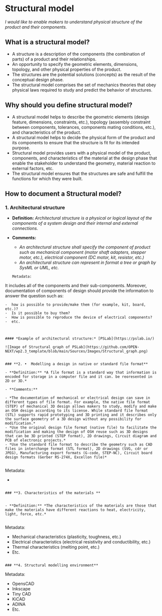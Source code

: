 # **Structural model**

*I would like to enable makers to understand physical structure of the product and their components.* 

## **What is a structural model?**

* A structure is a description of the components (the combination of parts) of a product and their relationships.
* An opportunity to specify the geometric elements, dimensions, topology, and other physical properties of the product.
* The structures are the potential solutions (concepts) as the result of the conceptual design phase.
* The structural model comprises the set of mechanics theories that obey physical laws required to study and predict the behavior of structures.


## **Why should you define structural model?**

* A structural model helps to describe the geometric elements (design feature, dimensions, constraints, etc.), topology (assembly constraint between components, tolerances, components mating conditions, etc.), and characteristics of the product.
* A structural model helps to decide the physical form of the product and its components to ensure that the structure is fit for its intended purpose. 
* Structural model provides users with a physical model of the product, components, and characteristics of the material at the design phase that enable the stakeholder to understand the geometry, material reaction to external factors, etc.
* The structural model ensures that the structures are safe and fulfill the functions for which they were built.

## **How to document a Structural model?**


 ### **1. Architectural structure**

- **Definition:** *Architectural structure is a physical or logical layout of the components of a system design and their internal and external connections.*

- **Comments:**

  - *An architectural structure shall specify the component of product such as mechanical component (motor shaft adapters, stepper motor, etc.), electrical component (DC motor, kit, resistor, etc.)*  
  - *An architectural structure can represent in format a tree or graph by SysML or UML, etc.*


  ```
  Metadata:
  
 It includes all of the components and their sub-components. Moreover, documentation of components of design should provide the information to answer the question such as:  
  
    -  how is possible to provide/make them (for example, kit, board, etc.)? 
    -  Is it possible to buy them?  
    -  How is possible to reproduce the device of electrical components? 
    -  etc. 
  ```


#### *Example of architectural structure:* [PSLab](https://pslab.io/) 

![Image of Structural graph of PSLab](https://github.com/OPEN-NEXT/wp2.3_template/blob/main/Sources/Images/Structural_graph.png)


### **2. •	Modelling a design in native or standard file format**

- **Definition:** *A file format is a standard way that information is encoded for storage in a computer file and it can. be reoresented in 2D or 3D.*

- **Comments:**

  - *The documentation of mechanical or electrical design can save in different types of file format. For example, the native file format (STEP) of mechanical 3D design allows makers to study, modify and make an OSH design according to its license. While standard file format (STL) supports rapid prototyping and 3D printing and it describes only the surface geometry of a 3D design without any possibility for modification.*
  - *Use the original design file format (native file) to facilitate the modification and making the design of OSH reuse such as 3D designs that can be 3D printed (STEP format), 2D drawings, Circuit diagram and PCB of electronic projects.*
  - *Use the standard file format to describe the geometry such as CAD files in interchange format (STL format), 2D drawings (SVG, cdr or JPEG), Manufacturing export formats (G-code, STEP-NC), Circuit board design formats (Gerber RS-274X, Excellon file)*


  ```
  Metadata:
  
  - 
  ```

### **3. Characteristics of the materials **


- **Definition:** *The characteristics of the materials are those that make the materials have different reactions to heat, electricity, light, force, etc.* 


```
  Metadata:
  
  - Mechanical characteristics (plasticity, toughness, etc.)
  - Electrical characteristics (electrical resistivity and conductibility, etc.)
  - Thermal characteristics (melting point, etc.)
  - Etc.
  ```
  
  ### **4. Structural modelling environment**

```
  Metadata:
  
  - OpensCAD
  - Inkscape
  - Tiny CAD
  - KiCAD
  - ADINA
  - Etc.
  ```
